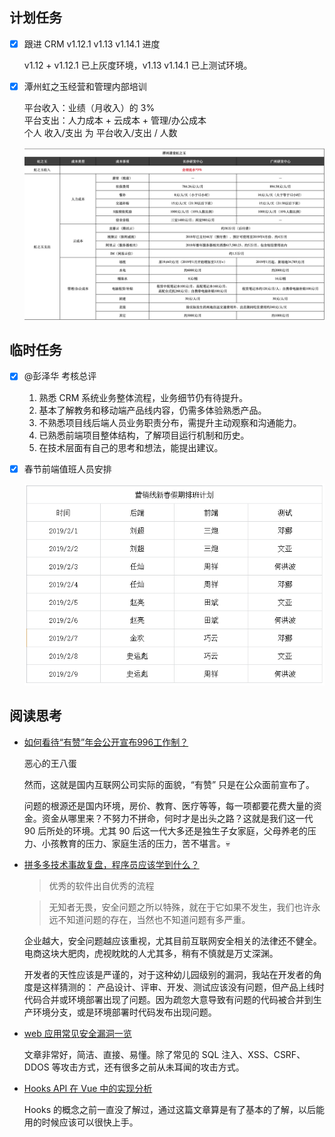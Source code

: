 ## 计划任务

* [x] 跟进 CRM v1.12.1 v1.13 v1.14.1 进度

	v1.12 + v1.12.1 已上灰度环境，v1.13 v1.14.1 已上测试环境。

* [x] 潭州虹之玉经营和管理内部培训

	平台收入：业绩（月收入）的 3%  
	平台支出：人力成本 + 云成本 + 管理/办公成本  
	个人 收入/支出 为 平台收入/支出 / 人数

	![20190128205733](./assets/20190128205733.jpg)

## 临时任务

* [x] @彭泽华 考核总评

	1. 熟悉 CRM 系统业务整体流程，业务细节仍有待提升。
	2. 基本了解教务和移动端产品线内容，仍需多体验熟悉产品。
	3. 不熟悉项目线后端人员业务职责分布，需提升主动观察和沟通能力。
	4. 已熟悉前端项目整体结构，了解项目运行机制和历史。
	5. 在技术层面有自己的思考和想法，能提出建议。

* [x] 春节前端值班人员安排

	![20190128210737](./assets/20190128210737.png)

## 阅读思考

* [如何看待“有赞”年会公开宣布996工作制？](https://www.zhihu.com/question/309428750)

	恶心的王八蛋

	然而，这就是国内互联网公司实际的面貌，“有赞” 只是在公众面前宣布了。  

	问题的根源还是国内环境，房价、教育、医疗等等，每一项都要花费大量的资金。资金从哪里来？不努力不拼命，何时才是出头之路？这就是我们这一代 90 后所处的环境。尤其 90 后这一代大多还是独生子女家庭，父母养老的压力、小孩教育的压力、家庭生活的压力，苦不堪言。💀

* [拼多多技术事故复盘，程序员应该学到什么？](https://mp.weixin.qq.com/s/_C4F5yg2qn0Tm0lMYWvhng)

	> 优秀的软件出自优秀的流程

	> 无知者无畏，安全问题之所以特殊，就在于它如果不发生，我们也许永远不知道问题的存在，当然也不知道问题有多严重。

	企业越大，安全问题越应该重视，尤其目前互联网安全相关的法律还不健全。电商这块大肥肉，虎视眈眈的人尤其多，稍有不慎就是万丈深渊。

	开发者的天性应该是严谨的，对于这种幼儿园级别的漏洞，我站在开发者的角度是这样猜测的：
产品设计、评审、开发、测试应该没有问题，但产品上线时代码合并或环境部署出现了问题。因为疏忽大意导致有问题的代码被合并到生产环境分支，或是环境部署时代码发布出现问题。

* [web 应用常见安全漏洞一览](https://segmentfault.com/a/1190000018004657)

	文章非常好，简洁、直接、易懂。除了常见的 SQL 注入、XSS、CSRF、DDOS 等攻击方式，还有很多之前从未耳闻的攻击方式。

* [Hooks API 在 Vue 中的实现分析](https://juejin.im/post/5c4a7cb2e51d4518b03609a6)

	Hooks 的概念之前一直没了解过，通过这篇文章算是有了基本的了解，以后能用的时候应该可以很快上手。
